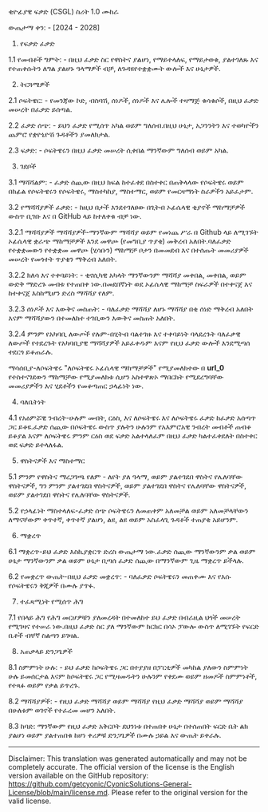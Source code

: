 ቂዮፊያዊ ፍቃድ (CSGL)
ስሪት 1.0 ሙከራ

ውጤታማ ቀን: - [2024 - 2028]

1. የፍቃድ ፈቃድ

1.1 የመብቶች ግምት: - በዚህ ፈቃድ ስር የዋስትና ያልሆነ, የማይተላለፍ, የማይታወቁ, ያልተገለጹ እና የተጠቀሱትን ለግል ያልሆኑ ዓላማዎች ብቻ, ለጉዳዩየተቋቋሙት ውሎች እና ሁኔታዎች.

2. ትርጓሜዎች

2.1 ሶፍትዌር: - የመንጃው ኮድ, ብስባሽ, ሰነዶች, ሰነዶች እና ሌሎች ተዛማጅ ቁሳቁሶች, በዚህ ፈቃድ መሠረት በፈቃድ ይሰጣል.

2.2 ፈቃድ ሰጭ: - ይህን ፈቃድ የሚሰጥ አካል ወይም ግለሰብ.በዚህ ሁኔታ, አጋንንትን እና ተወካዮችን ጨምሮ የቋዮኒዮሽ ጉዳቶችን ያመለክታል.

2.3 ፍቃድ: - ሶፍትዌሩን በዚህ ፈቃድ መሠረት ሲቀበል ማንኛውም ግለሰብ ወይም አካል.

3. ገደቦች

3.1 ማሻሻልም: - ፈቃድ ሰጪው በዚህ ክፍል ከተፈቀደ በስተቀር በጠቅላላው የሶፍትዌሩ ወይም በከፊል የሶፍትዌሩን የሶፍትዌሩ, ማስተካከያ, ማስተማር, ወይም የመርዛማነት ስራዎችን አይፈታም.

3.2 የማሻሻያዎች ፈቃድ: - ከዚህ በታች እንደተገለፀው በጊትብ ኦፊሴላዊ ቂያኖች ማከማቻዎች ውስጥ ቢገቡ እና በ GitHub ላይ ከተለቀቁ ብቻ ነው.

3.2.1 ማሻሻያዎች ማሻሻያዎች-ማንኛውም ማሻሻያ ወይም የመነጨ ሥራ በ Github ላይ ለሚገኙት ኦፊሴላዊ ቋራጭ ማከማቻዎች እንደ መዋጮ (የመግቢያ ጥያቄ) መቅረብ አለበት.ባለፈቃድ የተቋቋመውን የተቋቋመ መዋጮ (ሂሳቡን) ማከማቻ ቦታን በመመደብ እና በተሰጡት መመሪያዎች መሠረት የመጎተት ጥያቄን ማቅረብ አለበት.

3.2.2 ክለሳ እና ተቀባይነት: - ቂኖሲካዊ አካላት ማንኛውንም ማሻሻያ መቀበል, መቀበል, ወይም ውድቅ ማድረጉ መብቱ የተጠበቀ ነው.በመደበኛነት ወደ ኦፊሴላዊ ማከማቻ ስፍራዎች በተቀናጀ እና ከተቀናጀ እስከሚሆን ድረስ ማሻሻያ የለም.

3.2.3 ሰነዶች እና እውቅና መስጠት: - ባለፈቃድ ማሻሻያ ለሆኑ ማሻሻያ በቂ ሰነድ ማቅረብ አለበት እናም ማሻሻያውን በተመለከተ ተገቢውን እውቅና መስጠት አለበት.

3.2.4 ምንም የአካባቢ ለውጦች የሉም-በሂትብ ባልተገዙ እና ተቀባይነት ባላደረጉት ባለፈቃዊ ለውጦች የተደረጉት የአካባቢያዊ ማሻሻያዎች አይፈቀዱም እናም የዚህ ፈቃድ ውሎች እንደሚጣሰ ተደርጎ ይቆጠራሉ.

ማሳሰቢያ-ለሶፍትዌሩ "ለሶፍትዌሩ ኦፊሴላዊ ማከማቻዎች" የሚያመለክተው በ __url_0__ የተስተናገደውን ማከማቻው የሚያመለክቱ ሲሆን አስተዋጽኦ ማበርከት የሚደረግባቸው መመሪያዎችን እና ሂደቶችን የመቆጣጠር ኃላፊነት ነው.

4. ባለቤትነት

4.1 የአዕምሯዊ ንብረት-ሁሉም መብት, ርዕስ, እና ለሶፍትዌሩ እና ለሶፍትዌሩ ፈቃድ ከፈቃድ አሰጣጥ ጋር ይቆዩ.ፈቃድ ሰጪው በሶፍትዌሩ ውስጥ ያሉትን ሁሉንም የአእምሮአዊ ንብረት መብቶች ጠብቆ ይቆያል እናም ለሶፍትዌሩ ምንም ርዕስ ወደ ፍቃድ አልተላለፈም በዚህ ፈቃድ ካልተፈቀደለት በስተቀር ወደ ፍቃድ ይተላለፋል.

5. ዋስትናዎች እና ማስተማር

5.1 ምንም የዋስትና ማረጋገጫ የለም - ለየት ያለ ዓላማ, ወይም ያልተገደበ ዋስትና የሌለባቸው ዋስትናዎች, ግን ምንም ያልተገደበ ዋስትናዎች, ወይም ያልተገደበ ዋስትና የሌለባቸው ዋስትናዎች, ወይም ያልተገደበ ዋስትና የሌለባቸው ዋስትናዎች.

5.2 የኃላፊነት ማስተላለፍ-ፈቃድ ሰጭ ሶፍትዌሩን ለመጠቀም አለመቻል ወይም አለመቻላቸውን ለማናቸውም ቀጥተኛ, ቀጥተኛ ያልሆነ, ልዩ, ልዩ ወይም አስፈላጊ ጉዳቶች ተጠያቂ አይሆንም.

6. ማቋረጥ

6.1 ማቋረጥ-ይህ ፈቃድ እስኪያቋርጥ ድረስ ውጤታማ ነው.ፈቃድ ሰጪው ማንኛውንም ቃል ወይም ሁኔታ ማንኛውንም ቃል ወይም ሁኔታ ቢጣሰ ፈቃድ ሰጪው በማንኛውም ጊዜ ማቋረጥ ይችላሉ.

6.2 የመቋረጥ ውጤት-በዚህ ፈቃድ መቋረጥ: - ባለፈቃድ ሶፍትዌሩን መጠቀሙ እና የእሱ የሶፍትዌሩን ቅጂዎች በሙሉ ያጥፉ.

7. ተፈጻሚነት የሚሰጥ ሕግ

7.1 የበላይ ሕግ የሕግ መርሆዎቹን ያለመረዳት በተመለከተ ይህ ፈቃድ በብራዚል ህጎች መሠረት የሚገዛና የተሠራ ነው.በዚህ ፈቃድ ስር ያለ ማንኛውም ክርክር በሳኦ ፓውሎ ውስጥ ለሚገኙት የፍርድ ቤቶች ብቸኛ ስልጣን ይገዛል.

8. አጠቃላይ ድንጋጌዎች

8.1 ስምምነት ሁሉ: - ይህ ፈቃድ ከሶፍትዌሩ ጋር በተያያዘ በፓርቲዎች መካከል ያለውን ስምምነት ሁሉ ይመሰርታል እናም ከሶፍትዌሩ ጋር የሚዛመዱትን ሁሉንም የቀደሙ ወይም ዘመዶች ስምምነቶች, የተጻፉ ወይም የቃል ይጥረጉ.

8.2 ማሻሻያዎች: - የዚህ ፈቃድ ማሻሻያ ወይም ማሻሻያ የዚህ ፈቃድ ማሻሻያ ወይም ማሻሻያ በሁለቱም ወገኖች የተፈረመ መሆን አለበት.

8.3 ከባድ: ማንኛውም የዚህ ፈቃድ አቅርቦት ደህንነቱ በተጠበቀ ሁኔታ በተሰጠበት ፍርድ ቤት ልክ ያልሆነ ወይም ያልተጠበቁ ከሆነ ቀሪዎቹ ድንጋጌዎች በሙሉ ኃይል እና ውጤት ይቀራሉ.

---
Disclaimer: This translation was generated automatically and may not be completely accurate. The official version of the license is the English version available on the GitHub repository: https://github.com/getcyonic/CyonicSolutions-General-License/blob/main/license.md. Please refer to the original version for the valid license.